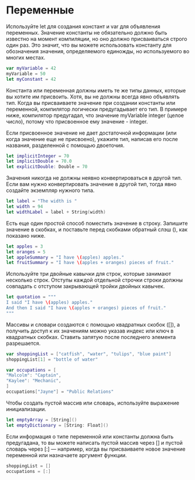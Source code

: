 #  Переменные

Используйте let для создания констант и var для объявления переменных. Значение константы не обязательно должно быть известно на момент компиляции, но оно должно присваиваться строго один раз. Это значит, что вы можете использовать константу для обозначения значения, определяемого единожды, но используемого во многих местах.

```swift
var myVariable = 42
myVariable = 50
let myConstant = 42
```

Константа или переменная должны иметь те же типы данных, которые вы хотите им присвоить. Хотя, вы не должны всегда явно объявлять тип. Когда вы присваиваете значение при создании константы или переменной, компилятор логически предугадывает его тип. В примере ниже, компилятор предугадал, что значение myVariable integer (целое число), потому что присвоенное ему значение - integer.

Если присвоенное значение не дает достаточной информации (или когда значение еще не присвоено), укажите тип, написав его после названия, разделенной с помощью двоеточия.

```swift
let implicitInteger = 70
let implicitDouble = 70.0
let explicitDouble: Double = 70
```

Значения никогда не должны неявно конвертироваться в другой тип. Если вам нужно конвертировать значение в другой тип, тогда явно создайте экземпляр нужного типа.

```swift
let label = "The width is "
let width = 94
let widthLabel = label + String(width)
```

Есть еще один простой способ поместить значение в строку. Запишите значение в скобках, и поставьте перед скобками обратный слэш (\), как показано ниже.

```swift
let apples = 3
let oranges = 5
let appleSummary = "I have \(apples) apples."
let fruitSummary = "I have \(apples + oranges) pieces of fruit."
```

Используйте три двойные кавычки для строк, которые занимают несколько строк. Отступы каждой отдельной строчки строки должны совпадать с отступом закрывающей тройки двойных кавычек.

```swift
let quotation = """
I said "I have \(apples) apples."
And then I said "I have \(apples + oranges) pieces of fruit."
"""
```

Массивы и словари создаются с помощью квадратных скобок ([]), а получить доступ к их значениям можно указав индекс или ключ в квадратных скобках. Ставить запятую после последнего элемента разрешается.

```swift
var shoppingList = ["catfish", "water", "tulips", "blue paint"]
shoppingList[1] = "bottle of water"

var occupations = [
"Malcolm": "Captain",
"Kaylee": "Mechanic",
]
occupations["Jayne"] = "Public Relations"
```

Чтобы создать пустой массив или словарь, используйте выражение инициализации.

```swift
let emptyArray = [String]()
let emptyDictionary = [String: Float]()
```

Если информация о типе переменной или константы должна быть предугадана, то вы можете написать пустой массив через [] и пустой словарь через [:] — например, когда вы присваиваете новое значение переменной или назначаете аргумент функции.

```swift
shoppingList = []
occupations = [:]
```

